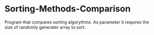 # Sorting-Methods-Comparison
Program that compares sorting algorythms. As parameter it requires the size of randomly generater array to sort.
